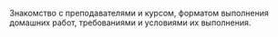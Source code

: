 Знакомство с преподавателями и курсом, форматом выполнения домашних работ, требованиями и условиями их выполнения.